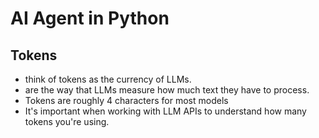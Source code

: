 # AI Agent in Python

## Tokens 

- think of tokens as the currency of LLMs.
- are the way that LLMs measure how much text they have to process.
- Tokens are roughly 4 characters for most models
- It's important when working with LLM APIs to understand how many tokens you're using.

